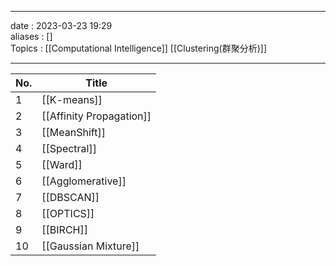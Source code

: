 ___
date : 2023-03-23 19:29<br>
aliases : []<br>
Topics : [[Computational Intelligence]] [[Clustering(群聚分析)]]
___

| No. | Title                    |
| --- | ------------------------ |
| 1   | [[K-means]]              |
| 2   | [[Affinity Propagation]] |
| 3   | [[MeanShift]]            |
| 4   | [[Spectral]]             |
| 5   | [[Ward]]                 |
| 6   | [[Agglomerative]]        |
| 7   | [[DBSCAN]]               |
| 8   | [[OPTICS]]               |
| 9   | [[BIRCH]]                |
| 10  | [[Gaussian Mixture]]     |

